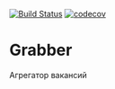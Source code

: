 [![Build Status](https://travis-ci.com/elizalex/Grabber.svg?branch=main)](https://travis-ci.com/elizalex/Grabber)
[![codecov](https://codecov.io/gh/elizalex/Grabber/branch/main/graph/badge.svg?token=QW7Y0FSTWC)](https://codecov.io/gh/elizalex/Tracker)


# Grabber
Агрегатор вакансий

